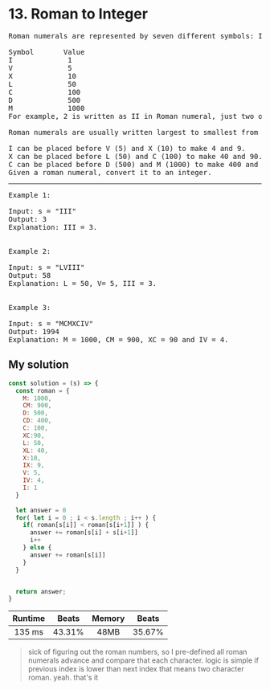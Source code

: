 # 13. Roman to Integer

<pre>Roman numerals are represented by seven different symbols: I, V, X, L, C, D and M.

Symbol       Value
I             1
V             5
X             10
L             50
C             100
D             500
M             1000
For example, 2 is written as II in Roman numeral, just two ones added together. 12 is written as XII, which is simply X + II. The number 27 is written as XXVII, which is XX + V + II.

Roman numerals are usually written largest to smallest from left to right. However, the numeral for four is not IIII. Instead, the number four is written as IV. Because the one is before the five we subtract it making four. The same principle applies to the number nine, which is written as IX. There are six instances where subtraction is used:

I can be placed before V (5) and X (10) to make 4 and 9. 
X can be placed before L (50) and C (100) to make 40 and 90. 
C can be placed before D (500) and M (1000) to make 400 and 900.
Given a roman numeral, convert it to an integer.</pre>

<hr>

<pre>Example 1:

Input: s = "III"
Output: 3
Explanation: III = 3.


Example 2:

Input: s = "LVIII"
Output: 58
Explanation: L = 50, V= 5, III = 3.


Example 3:

Input: s = "MCMXCIV"
Output: 1994
Explanation: M = 1000, CM = 900, XC = 90 and IV = 4.</pre>

## My solution 

```js
const solution = (s) => {
  const roman = {
    M: 1000,
    CM: 900,
    D: 500,
    CD: 400,
    C: 100,
    XC:90,
    L: 50,
    XL: 40,
    X:10,
    IX: 9,
    V: 5,
    IV: 4,
    I: 1
  }
  
  let answer = 0
  for( let i = 0 ; i < s.length ; i++ ) {
    if( roman[s[i]] < roman[s[i+1]] ) {
      answer += roman[s[i] + s[i+1]]
      i++
    } else {
      answer += roman[s[i]]
    }
  }


  return answer;
} 
```
|Runtime|Beats|Memory|Beats|
|:-:|:-:|:-:|:-:|
|135 ms|43.31%|48MB|35.67%|

> sick of figuring out the roman numbers, so I pre-defined all roman numerals advance and compare that each character. logic is simple if previous index is lower than next index that means two character roman. yeah. that's it 

